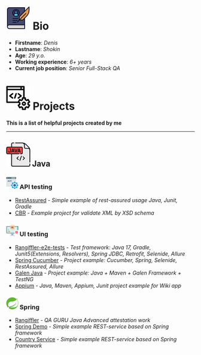 # ![](img/icon-biography_64.png) Bio

+ **Firstname**: *Denis*
+ **Lastname**: *Shokin*
+ **Age**: *29 y.o.*
+ **Working experience**: *6+ years*
+ **Current job position**: *Senior Full-Stack QA*

# ![](img/code_64.png) Projects
**This is a list of helpful projects created by me**
<hr>

## ![](img/java_64.png) Java
### ![](img/api_32.png) API testing
+ [RestAssured](https://github.com/DenisShokin/rest-assured-simple) - *Simple example of rest-assured usage Java, Junit, Gradle*
+ [CBR](https://github.com/DenisShokin/CBR) - *Example project for validate XML by XSD schema*

### ![](img/ui_32.png) UI testing
+ [Rangiffler-e2e-tests](https://github.com/DenisShokin/Rangiffler/tree/dev_2/rangiffler-e-2-e-tests) - *Test framework: Java 17, Gradle, Junit5(Extensions, Resolvers), Spring JDBC, Retrofit, Selenide, Allure*
+ [Spring Cucumber](https://github.com/DenisShokin/Cucumber-spring) - *Project example: Cucumber, Spring, Selenide, RestAssured, Allure*
+ [Galen Java](https://github.com/DenisShokin/galen-sample-java-tests) - *Project example: Java + Maven + Galen Framework + TestNG*
+ [Appium](https://github.com/DenisShokin/Appium_WikiMobileTest) - *Java, Maven, Appium, Junit project example for Wiki app*

### ![](img/framework_spring-32.png) Spring
+ [Rangiffler](https://github.com/DenisShokin/Rangiffler/tree/dev_2) - *QA GURU Java Advanced attestation work*
+ [Spring Demo](https://github.com/DenisShokin/SimpleSpring) - *Simple example REST-service based on Spring framework*
+ [Country Service](https://github.com/DenisShokin/country-info-service) - *Simple example REST-service based on Spring framework*
